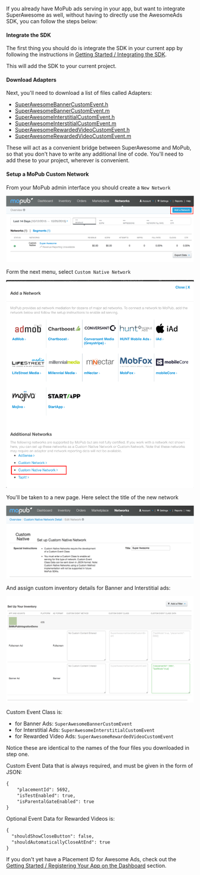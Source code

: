 If you already have MoPub ads serving in your app, but want to integrate SuperAwesome as well, without having to directly use the AwesomeAds SDK, you can follow the steps below:

#### Integrate the SDK

The first thing you should do is integrate the SDK in your current app by following the instructions in [Getting Started / Integrating the SDK](https://developers.superawesome.tv/docs/iossdk/Getting%20Started/Integrating%20the%20SDK?version=4).

This will add the SDK to your current project.

#### Download Adapters

Next, you'll need to download a list of files called Adapters:

  * [SuperAwesomeBannerCustomEvent.h](https://raw.githubusercontent.com/SuperAwesomeLTD/sa-mobile-sdk-ios/master/SuperAwesomeMoPub/SuperAwesomeMoPub/SuperAwesomeBannerCustomEvent.h)
  * [SuperAwesomeBannerCustomEvent.m](https://raw.githubusercontent.com/SuperAwesomeLTD/sa-mobile-sdk-ios/master/SuperAwesomeMoPub/SuperAwesomeMoPub/SuperAwesomeBannerCustomEvent.m)
  * [SuperAwesomeInterstitialCustomEvent.h](https://raw.githubusercontent.com/SuperAwesomeLTD/sa-mobile-sdk-ios/master/SuperAwesomeMoPub/SuperAwesomeMoPub/SuperAwesomeInterstitialCustomEvent.h)
  * [SuperAwesomeInterstitialCustomEvent.m](https://raw.githubusercontent.com/SuperAwesomeLTD/sa-mobile-sdk-ios/master/SuperAwesomeMoPub/SuperAwesomeMoPub/SuperAwesomeInterstitialCustomEvent.m)
  * [SuperAwesomeRewardedVideoCustomEvent.h](https://raw.githubusercontent.com/SuperAwesomeLTD/sa-mobile-sdk-ios/master/SuperAwesomeMoPub/SuperAwesomeMoPub/SuperAwesomeRewardedVideoCustomEvent.h)
  * [SuperAwesomeRewardedVideoCustomEvent.m](https://raw.githubusercontent.com/SuperAwesomeLTD/sa-mobile-sdk-ios/master/SuperAwesomeMoPub/SuperAwesomeMoPub/SuperAwesomeRewardedVideoCustomEvent.m)

These will act as a convenient bridge between SuperAwesome and MoPub, so that you don't have to write any additional line of code.
You'll need to add these to your project, wherever is convenient.

#### Setup a MoPub Custom Network

From your MoPub admin interface you should create a `New Network`

![](img/IMG_07_MoPub_1.png "Adding a new Network")

Form the next menu, select `Custom Native Network`

![](img/IMG_07_MoPub_2.png "Creating a Custom Native Network")

You'll be taken to a new page. Here select the title of the new network

![](img/IMG_07_MoPub_3.png "Create the Super Awesome Network")

And assign custom inventory details for Banner and Interstitial ads:

![](img/IMG_07_MoPub_4.png "Setup custom inventory")

Custom Event Class is:
  * for Banner Ads: `SuperAwesomeBannerCustomEvent`
  * for Interstitial Ads: `SuperAwesomeInterstitialCustomEvent`
  * for Rewarded Video Ads: `SuperAwesomeRewardedVideoCustomEvent`

Notice these are identical to the names of the four files you downloaded in step one.

Custom Event Data that is always required, and must be given in the form of  JSON:

```
{
	"placementId": 5692,
	"isTestEnabled": true,
	"isParentalGateEnabled": true
}

```

Optional Event Data for Rewarded Videos is:

```
{
  "shouldShowCloseButton": false,
  "shouldAutomaticallyCloseAtEnd": true
}

```

If you don't yet have a Placement ID for Awesome Ads, check out the [Getting Started / Registering Your App on the Dashboard](https://developers.superawesome.tv/docs/iossdk/Getting%20Started/Registering%20Your%20App%20on%20the%20Dashboard?version=4) section.
